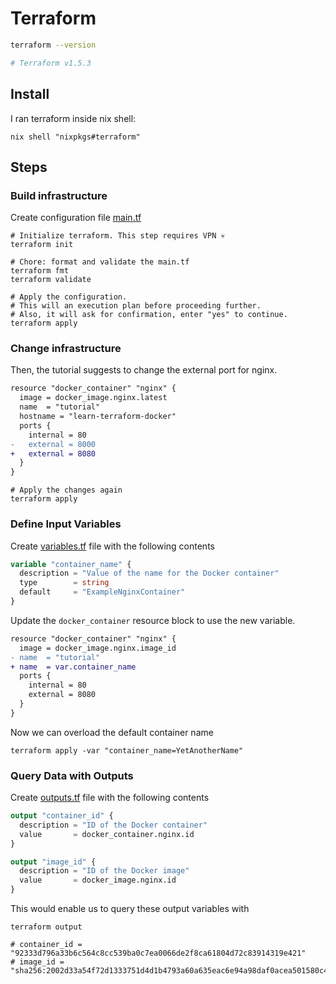 # Terraform

```bash
terraform --version

# Terraform v1.5.3
```

## Install

I ran terraform inside nix shell:

```nu
nix shell "nixpkgs#terraform"
```

## Steps

### Build infrastructure

Create configuration file [main.tf](./main.tf)

```nu
# Initialize terraform. This step requires VPN 💀
terraform init

# Chore: format and validate the main.tf
terraform fmt
terraform validate

# Apply the configuration.
# This will an execution plan before proceeding further.
# Also, it will ask for confirmation, enter "yes" to continue.
terraform apply
```

### Change infrastructure

Then, the tutorial suggests to change the external port for nginx.

```diff
resource "docker_container" "nginx" {
  image = docker_image.nginx.latest
  name  = "tutorial"
  hostname = "learn-terraform-docker"
  ports {
    internal = 80
-   external = 8000
+   external = 8080
  }
}
```

```nu
# Apply the changes again
terraform apply
```

### Define Input Variables

Create [variables.tf](./variables.tf) file with the following contents

```terraform
variable "container_name" {
  description = "Value of the name for the Docker container"
  type        = string
  default     = "ExampleNginxContainer"
}
```

Update the `docker_container` resource block to use the new variable.

```diff
resource "docker_container" "nginx" {
  image = docker_image.nginx.image_id
- name  = "tutorial"
+ name  = var.container_name
  ports {
    internal = 80
    external = 8080
  }
}
```

Now we can overload the default container name

```nu
terraform apply -var "container_name=YetAnotherName"
```

### Query Data with Outputs

Create [outputs.tf](./outputs.tf) file with the following contents

```terraform
output "container_id" {
  description = "ID of the Docker container"
  value       = docker_container.nginx.id
}

output "image_id" {
  description = "ID of the Docker image"
  value       = docker_image.nginx.id
}
```

This would enable us to query these output variables with

```nu
terraform output

# container_id = "92333d796a33b6c564c8cc539ba0c7ea0066de2f8ca61804d72c83914319e421"
# image_id = "sha256:2002d33a54f72d1333751d4d1b4793a60a635eac6e94a98daf0acea501580c4fnginx:latest"
```
